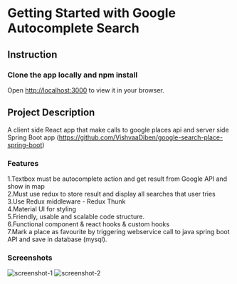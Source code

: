 # Getting Started with Google Autocomplete Search

## Instruction

### Clone the app locally and npm install

Open [http://localhost:3000](http://localhost:3000) to view it in your browser.

## Project Description 

A client side React app that make calls to google places api and server side Spring Boot app (https://github.com/VishvaaDiben/google-search-place-spring-boot)

### Features
1.Textbox must be autocomplete action and get result from Google API and show in map<br>
2.Must use redux to store result and display all searches that user tries<br>
3.Use Redux middleware - Redux Thunk<br>
4.Material UI for styling<br>
5.Friendly, usable and scalable code structure.<br>
6.Functional component & react hooks & custom hooks<br>
7.Mark a place as favourite by triggering webservice call to java spring boot API and save in database (mysql). <br>

### Screenshots
![screenshot-1](https://github.com/user-attachments/assets/d6c003bf-8963-4109-939e-355f8aff94fe)
![screenshot-2](https://github.com/user-attachments/assets/844aeeeb-1ca0-4460-a31b-3970f29d6f73)

